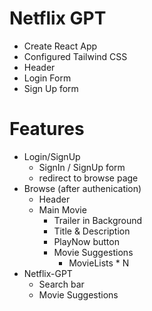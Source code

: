 # Netflix GPT
- Create React App
- Configured Tailwind CSS
- Header
- Login Form
- Sign Up form




# Features
- Login/SignUp
    - SignIn / SignUp form
    - redirect to browse page
- Browse (after authenication)
    - Header
    - Main Movie
        - Trailer in Background
        - Title & Description
        - PlayNow button
        - Movie Suggestions
            - MovieLists * N
- Netflix-GPT
    - Search bar
    - Movie Suggestions